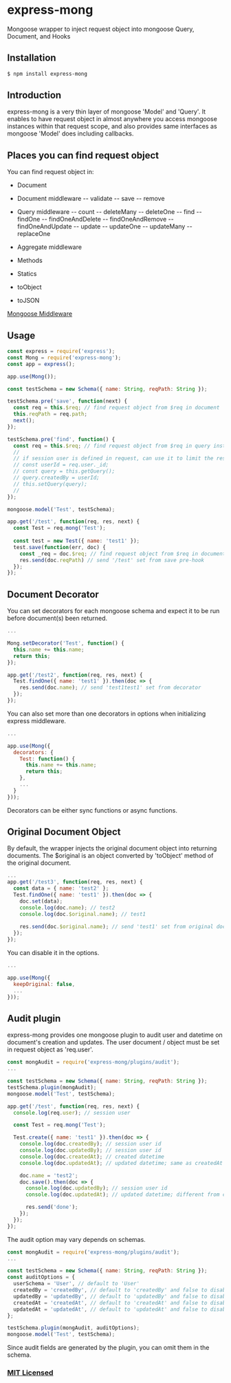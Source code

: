 # express-mong

Mongoose wrapper to inject request object into mongoose Query, Document, and Hooks

## Installation
```sh
$ npm install express-mong
```

## Introduction

express-mong is a very thin layer of mongoose 'Model' and 'Query'.
It enables to have request object in almost anywhere you access mongoose instances within that request scope,
and also provides same interfaces as mongoose 'Model' does including callbacks.

## Places you can find request object

You can find request object in:
- Document

- Document middleware
-- validate
-- save
-- remove

- Query middleware
-- count
-- deleteMany
-- deleteOne
-- find
-- findOne
-- findOneAndDelete
-- findOneAndRemove
-- findOneAndUpdate
-- update
-- updateOne
-- updateMany
-- replaceOne

- Aggregate middleware

- Methods
- Statics
- toObject
- toJSON

[Mongoose Middleware](https://mongoosejs.com/docs/middleware.html)

## Usage
```js
const express = require('express');
const Mong = require('express-mong');
const app = express();

app.use(Mong());

const testSchema = new Schema({ name: String, reqPath: String });

testSchema.pre('save', function(next) {
  const req = this.$req; // find request object from $req in document
  this.reqPath = req.path;
  next();
});

testSchema.pre('find', function() {
  const req = this.$req; // find request object from $req in query instance
  //
  // if session user is defined in request, can use it to limit the result
  // const userId = req.user._id;
  // const query = this.getQuery();
  // query.createdBy = userId;
  // this.setQuery(query);
  //
});

mongoose.model('Test', testSchema);

app.get('/test', function(req, res, next) {
  const Test = req.mong('Test');
  
  const test = new Test({ name: 'test1' });
  test.save(function(err, doc) {
    const _req = doc.$req; // find request object from $req in document
    res.send(doc.reqPath) // send '/test' set from save pre-hook
  });
});
```

## Document Decorator

You can set decorators for each mongoose schema and expect it to be run before document(s) been returned.

```js
...

Mong.setDecorator('Test', function() {
  this.name += this.name;
  return this;
});

app.get('/test2', function(req, res, next) {
  Test.findOne({ name: 'test1' }).then(doc => {
    res.send(doc.name); // send 'test1test1' set from decorator
  });
});
```

You can also set more than one decorators in options when initializing express middleware.

```js
...

app.use(Mong({
  decorators: {
    Test: function() {
      this.name += this.name;
      return this;
    },
    ...
  }
}));
```

Decorators can be either sync functions or async functions.

## Original Document Object

By default, the wrapper injects the original document object into returning documents.
The $original is an object converted by 'toObject' method of the original document.

```js
...
app.get('/test3', function(req, res, next) {
  const data = { name: 'test2' };
  Test.findOne({ name: 'test1' }).then(doc => {
    doc.set(data);
    console.log(doc.name); // test2
    console.log(doc.$original.name); // test1
    
    res.send(doc.$original.name); // send 'test1' set from original document object
  });
});
```
You can disable it in the options.

```js
...

app.use(Mong({
  keepOriginal: false,
  ...
}));
```

## Audit plugin

express-mong provides one mongoose plugin to audit user and datetime on document's creation and updates.
The user document / object must be set in request object as 'req.user'.

```js
const mongAudit = require('express-mong/plugins/audit');
...

const testSchema = new Schema({ name: String, reqPath: String });
testSchema.plugin(mongAudit);
mongoose.model('Test', testSchema);

app.get('/test', function(req, res, next) {
  console.log(req.user); // session user

  const Test = req.mong('Test');

  Test.create({ name: 'test1' }).then(doc => {
    console.log(doc.createdBy); // session user id
    console.log(doc.updatedBy); // session user id
    console.log(doc.createdAt); // created datetime
    console.log(doc.updatedAt); // updated datetime; same as createdAt

    doc.name = 'test2';
    doc.save().then(doc => {
      console.log(doc.updatedBy); // session user id
      console.log(doc.updatedAt); // updated datetime; different from createdAt

      res.send('done');
    });
  });
});
```

The audit option may vary depends on schemas.

```js
const mongAudit = require('express-mong/plugins/audit');
...

const testSchema = new Schema({ name: String, reqPath: String });
const auditOptions = {
  userSchema = 'User', // default to 'User'
  createdBy = 'createdBy', // default to 'createdBy' and false to disable the field
  updatedBy = 'updatedBy', // default to 'updatedBy' and false to disable the field
  createdAt = 'createdAt', // default to 'createdAt' and false to disable the field
  updatedAt = 'updatedAt', // default to 'updatedAt' and false to disable the field
};

testSchema.plugin(mongAudit, auditOptions);
mongoose.model('Test', testSchema);

```
Since audit fields are generated by the plugin, you can omit them in the schema.

### [MIT Licensed](LICENSE)